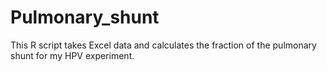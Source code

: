 # Pulmonary_shunt
This R script takes Excel data and calculates the fraction of the pulmonary shunt for my HPV experiment.

